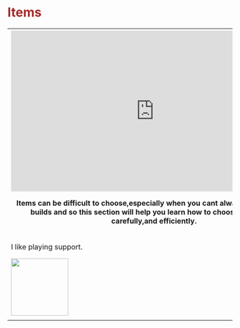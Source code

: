 <DOCTYPE html>
<html>
<head>
<title>Itemization and Decision Making</title>
</head>
<body background="http://na.leagueoflegends.com/sites/default/files/upload/art/team_graves_2.jpg">

<h1 style="color:brown;">Items</h1>

<table>
 <tr>
    <th><iframe width="640" height="360" src="https://www.youtube.com/embed/0HGU77c2HIE" frameborder="0" allowfullscreen></iframe><p>Items can be difficult to choose,especially when you cant always test different builds and so this section will help you learn how to choose your items carefully,and efficiently.</p>
</th>
    <th><p>Items can be difficult to choose,especially when you cant always test different builds and so this section will help you learn how to choose your items carefully,and efficiently.</p></th> 
    <th></th>
  </tr>
  <tr>
    <td><p>I like playing support.</p><img src="Braum.gif" width="128" height="128"></td>
    <td></td> 
    <td></td>
  </tr>
  <tr>
    <td></td>
    <td></td> 
    <td></td>
  </tr>
</table>






</body>
</html>
